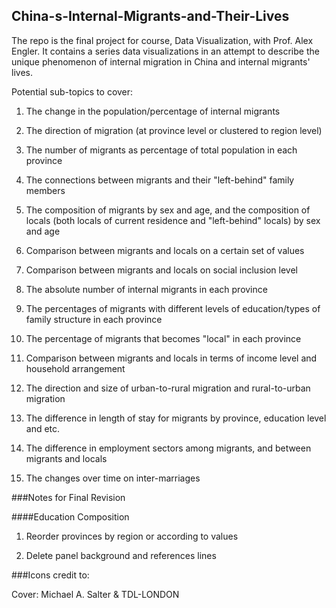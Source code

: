 ## China-s-Internal-Migrants-and-Their-Lives
The repo is the final project for course, Data Visualization, with Prof. Alex Engler. It contains a series data visualizations in an attempt to describe the unique phenomenon of internal migration in China and internal migrants' lives. 


Potential sub-topics to cover:

1. The change in the population/percentage of internal migrants 

2. The direction of migration (at province level or clustered to region level) 

3. The number of migrants as percentage of total population in each province 

4. The connections between migrants and their "left-behind" family members 

5. The composition of migrants by sex and age, and the composition of locals (both locals of current residence and "left-behind" locals) by sex and age 

6. Comparison between migrants and locals on a certain set of values 

7. Comparison between migrants and locals on social inclusion level

8. The absolute number of internal migrants in each province 

9. The percentages of migrants with different levels of education/types of family structure in each province

10. The percentage of migrants that becomes "local" in each province

11. Comparison between migrants and locals in terms of income level and household arrangement

12. The direction and size of urban-to-rural migration and rural-to-urban migration

13. The difference in length of stay for migrants by province, education level and etc.

14. The difference in employment sectors among migrants, and between migrants and locals

15. The changes over time on inter-marriages 

###Notes for Final Revision

####Education Composition

1. Reorder provinces by region or according to values

2. Delete panel background and references lines 

###Icons credit to:

Cover: Michael A. Salter & TDL-LONDON
